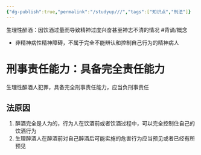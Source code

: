 ```yaml
---
{"dg-publish":true,"permalink":"/studyup///","tags":["知识点","刑法"]}
---
```


生理性醉酒：因饮酒过量而导致精神过度兴奋甚至神志不清的情况 #背诵/概念 
- 非精神病性精神障碍，不属于完全不能辨认和控制自己行为的精神病人
# 刑事责任能力：具备完全责任能力
生理性醉酒人犯罪，具备完全刑事责任能力，应当负刑事责任
## 法原因
1. 醉酒完全是人为的，行为人在饮酒前或者饮酒过程中，可以完全控制住自己的饮酒行为
2. 生理醉酒人在醉酒前对自己醉酒后可能实施的危害行为应当预见或者已经有所预见